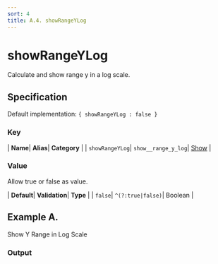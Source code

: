 ```yaml
---
sort: 4
title: A.4. showRangeYLog
---
```

# showRangeYLog

Calculate and show range y in a log scale.


## Specification

Default implementation: ```{ showRangeYLog : false }```

### Key

| **Name**| **Alias**| **Category** |
| ```showRangeYLog```| ```show__range_y_log```| [Show](../options/#show) |

### Value

Allow true or false as value.

| **Default**| **Validation**| **Type** |
| ```false```| ```^(?:true|false)```| Boolean |



## Example A.

Show Y Range in Log Scale

### Output

  <div id="a">
      <script> 
          d3.statosio( 
    file, 
    "name", 
    [ "mobile" ], 
    { "showRangeYLog" : true, "view__dom_id" : "a" }
)

      </script>
  </div>

Open output in a [blank window](../sources/showRangeYLog--example-a.html){:target="_self"}. 
Download examples [as zip](../sources/showRangeYLog.zip){:target="_blank"}. 

### Parameters

This dataset shows the mobile google pagerank performance score for a certain website.

| | **Value** | **Type** |
|------:|:------|:------|
| **Source** | ["../data/performance.json"](../data/performance.json) | String |
| **X** | ```"name"``` | String |
| **Y** | ```[ "mobile" ]``` | Array |
| **Options** | ```{ "showRangeYLog" : true }``` | Object |


### Source Code

* Invoke Function

```javascript
d3.statosio( 
    file, 
    "name", 
    [ "mobile" ], 
    { "showRangeYLog" : true }
)
```

* HTML Implementation

```html
<!DOCTYPE html>
<head>
    <title>d3.statosio - showRangeYLog</title>
    <meta content="text/html;charset=utf-8" http-equiv="Content-Type">
    <meta content="utf-8" http-equiv="encoding">
    <script src="https://cdnjs.cloudflare.com/ajax/libs/d3/6.2.0/d3.js"></script>
    <script src="https://cdnjs.cloudflare.com/ajax/libs/statosio/0.9/statosio.js"></script>
</head>
<body>
    <script>
        d3.json( "../data/performance.json" )
            .then( ( file ) => {
                d3.statosio( 
                    file, 
                    "name", 
                    [ "mobile" ], 
                    { "showRangeYLog" : true }
                )
            } )
    </script>
</body>
```
## Example B.

Show Y Range in Linear Scale

### Output

  <div id="b">
      <script> 
          d3.statosio( 
    file, 
    "name", 
    [ "mobile" ], 
    { "showRangeYLog" : false, "view__dom_id" : "b" }
)

      </script>
  </div>

Open output in a [blank window](../sources/showRangeYLog--example-b.html){:target="_self"}. 
Download examples [as zip](../sources/showRangeYLog.zip){:target="_blank"}. 

### Parameters

This dataset shows the mobile google pagerank performance score for a certain website.

| | **Value** | **Type** |
|------:|:------|:------|
| **Source** | ["../data/performance.json"](../data/performance.json) | String |
| **X** | ```"name"``` | String |
| **Y** | ```[ "mobile" ]``` | Array |
| **Options** | ```{ "showRangeYLog" : false }``` | Object |


### Source Code

* Invoke Function

```javascript
d3.statosio( 
    file, 
    "name", 
    [ "mobile" ], 
    { "showRangeYLog" : false }
)
```

* HTML Implementation

```html
<!DOCTYPE html>
<head>
    <title>d3.statosio - showRangeYLog</title>
    <meta content="text/html;charset=utf-8" http-equiv="Content-Type">
    <meta content="utf-8" http-equiv="encoding">
    <script src="https://cdnjs.cloudflare.com/ajax/libs/d3/6.2.0/d3.js"></script>
    <script src="https://cdnjs.cloudflare.com/ajax/libs/statosio/0.9/statosio.js"></script>
</head>
<body>
    <script>
        d3.json( "../data/performance.json" )
            .then( ( file ) => {
                d3.statosio( 
                    file, 
                    "name", 
                    [ "mobile" ], 
                    { "showRangeYLog" : false }
                )
            } )
    </script>
</body>
```
